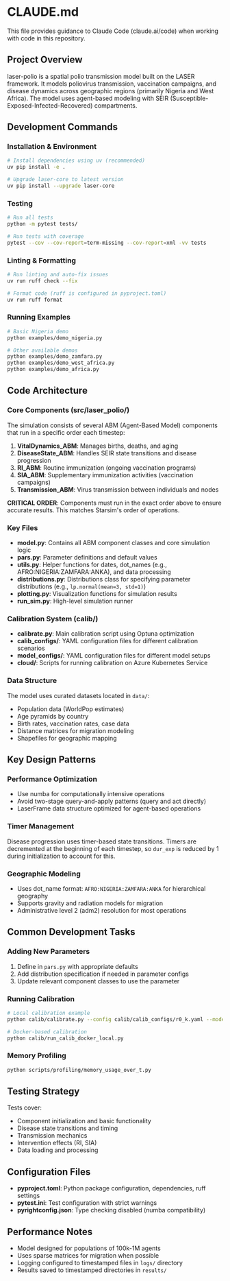 # CLAUDE.md

This file provides guidance to Claude Code (claude.ai/code) when working with code in this repository.

## Project Overview

laser-polio is a spatial polio transmission model built on the LASER framework. It models poliovirus transmission, vaccination campaigns, and disease dynamics across geographic regions (primarily Nigeria and West Africa). The model uses agent-based modeling with SEIR (Susceptible-Exposed-Infected-Recovered) compartments.

## Development Commands

### Installation & Environment
```bash
# Install dependencies using uv (recommended)
uv pip install -e .

# Upgrade laser-core to latest version
uv pip install --upgrade laser-core
```

### Testing
```bash
# Run all tests
python -m pytest tests/

# Run tests with coverage
pytest --cov --cov-report=term-missing --cov-report=xml -vv tests
```

### Linting & Formatting
```bash
# Run linting and auto-fix issues
uv run ruff check --fix

# Format code (ruff is configured in pyproject.toml)
uv run ruff format
```

### Running Examples
```bash
# Basic Nigeria demo
python examples/demo_nigeria.py

# Other available demos
python examples/demo_zamfara.py
python examples/demo_west_africa.py
python examples/demo_africa.py
```

## Code Architecture

### Core Components (src/laser_polio/)

The simulation consists of several ABM (Agent-Based Model) components that run in a specific order each timestep:

1. **VitalDynamics_ABM**: Manages births, deaths, and aging
2. **DiseaseState_ABM**: Handles SEIR state transitions and disease progression
3. **RI_ABM**: Routine immunization (ongoing vaccination programs)
4. **SIA_ABM**: Supplementary immunization activities (vaccination campaigns)
5. **Transmission_ABM**: Virus transmission between individuals and nodes

**CRITICAL ORDER**: Components must run in the exact order above to ensure accurate results. This matches Starsim's order of operations.

### Key Files

- **model.py**: Contains all ABM component classes and core simulation logic
- **pars.py**: Parameter definitions and default values
- **utils.py**: Helper functions for dates, dot_names (e.g., AFRO:NIGERIA:ZAMFARA:ANKA), and data processing
- **distributions.py**: Distributions class for specifying parameter distributions (e.g., `lp.normal(mean=3, std=1)`)
- **plotting.py**: Visualization functions for simulation results
- **run_sim.py**: High-level simulation runner

### Calibration System (calib/)

- **calibrate.py**: Main calibration script using Optuna optimization
- **calib_configs/**: YAML configuration files for different calibration scenarios
- **model_configs/**: YAML configuration files for different model setups
- **cloud/**: Scripts for running calibration on Azure Kubernetes Service

### Data Structure

The model uses curated datasets located in `data/`:
- Population data (WorldPop estimates)
- Age pyramids by country
- Birth rates, vaccination rates, case data
- Distance matrices for migration modeling
- Shapefiles for geographic mapping

## Key Design Patterns

### Performance Optimization
- Use numba for computationally intensive operations
- Avoid two-stage query-and-apply patterns (query and act directly)
- LaserFrame data structure optimized for agent-based operations

### Timer Management
Disease progression uses timer-based state transitions. Timers are decremented at the beginning of each timestep, so `dur_exp` is reduced by 1 during initialization to account for this.

### Geographic Modeling
- Uses dot_name format: `AFRO:NIGERIA:ZAMFARA:ANKA` for hierarchical geography
- Supports gravity and radiation models for migration
- Administrative level 2 (adm2) resolution for most operations

## Common Development Tasks

### Adding New Parameters
1. Define in `pars.py` with appropriate defaults
2. Add distribution specification if needed in parameter configs
3. Update relevant component classes to use the parameter

### Running Calibration
```bash
# Local calibration example
python calib/calibrate.py --config calib/calib_configs/r0_k.yaml --model_config calib/model_configs/config_zamfara.yaml

# Docker-based calibration
python calib/run_calib_docker_local.py
```

### Memory Profiling
```bash
python scripts/profiling/memory_usage_over_t.py
```

## Testing Strategy

Tests cover:
- Component initialization and basic functionality
- Disease state transitions and timing
- Transmission mechanics
- Intervention effects (RI, SIA)
- Data loading and processing

## Configuration Files

- **pyproject.toml**: Python package configuration, dependencies, ruff settings
- **pytest.ini**: Test configuration with strict warnings
- **pyrightconfig.json**: Type checking disabled (numba compatibility)

## Performance Notes

- Model designed for populations of 100k-1M agents
- Uses sparse matrices for migration when possible
- Logging configured to timestamped files in `logs/` directory
- Results saved to timestamped directories in `results/`